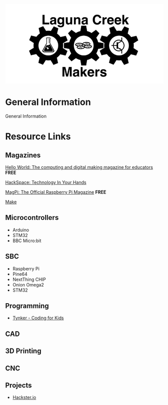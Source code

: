 ![Laguna Creek Makers](misc/images/Laguna_Creek_Makers.png)

# General Information
General Information


# Resource Links

## Magazines

[Hello World: The computing and digital making magazine for educators](https://helloworld.raspberrypi.org/)  **FREE**

[HackSpace: Technology In Your Hands](https://hackspace.raspberrypi.org/)

[MagPi: The Official Raspberry Pi Magazine](https://www.raspberrypi.org/magpi/) **FREE**

[Make](https://makezine.com/)

## Microcontrollers

- Arduino
- STM32
- BBC Micro:bit


## SBC

- Raspberry Pi
- Pine64
- NextThing CHIP
- Onion Omega2
- STM32

## Programming
- [Tynker - Coding for Kids](https://www.tynker.com/)


## CAD


## 3D Printing


## CNC


## Projects
- [Hackster.io](https://www.hackster.io/)


